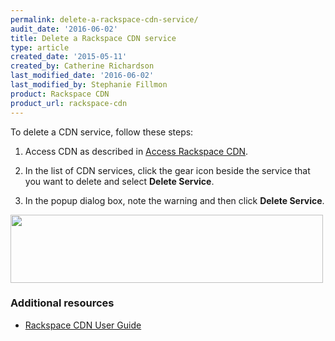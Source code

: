 ```yaml
---
permalink: delete-a-rackspace-cdn-service/
audit_date: '2016-06-02'
title: Delete a Rackspace CDN service
type: article
created_date: '2015-05-11'
created_by: Catherine Richardson
last_modified_date: '2016-06-02'
last_modified_by: Stephanie Fillmon
product: Rackspace CDN
product_url: rackspace-cdn
---
```


To delete a CDN service, follow these steps:

1. Access CDN as described in [Access Rackspace
CDN](/how-to/access-rackspace-cdn).

2. In the list of CDN services, click the gear icon beside the service
that you want to delete and select **Delete Service**.

3. In the popup dialog box, note the warning and then click **Delete
Service**.

<img src="{% asset_path rackspace-cdn/delete-a-rackspace-cdn-service/DeleteService.png %}" width="500" height="109" />

### Additional resources

- [Rackspace CDN User Guide](/how-to/rackspace-cdn)
